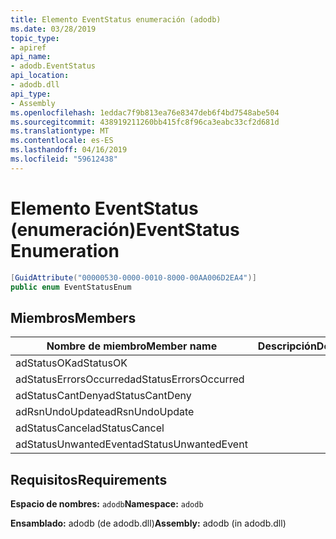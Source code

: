 ```yaml
---
title: Elemento EventStatus enumeración (adodb)
ms.date: 03/28/2019
topic_type:
- apiref
api_name:
- adodb.EventStatus
api_location:
- adodb.dll
api_type:
- Assembly
ms.openlocfilehash: 1eddac7f9b813ea76e8347deb6f4bd7548abe504
ms.sourcegitcommit: 438919211260bb415fc8f96ca3eabc33cf2d681d
ms.translationtype: MT
ms.contentlocale: es-ES
ms.lasthandoff: 04/16/2019
ms.locfileid: "59612438"
---
```

# <a name="eventstatus-enumeration"></a><span data-ttu-id="8f431-102">Elemento EventStatus (enumeración)</span><span class="sxs-lookup"><span data-stu-id="8f431-102">EventStatus Enumeration</span></span>

```csharp
[GuidAttribute("00000530-0000-0010-8000-00AA006D2EA4")]
public enum EventStatusEnum
```

## <a name="members"></a><span data-ttu-id="8f431-103">Miembros</span><span class="sxs-lookup"><span data-stu-id="8f431-103">Members</span></span>

| <span data-ttu-id="8f431-104">Nombre de miembro</span><span class="sxs-lookup"><span data-stu-id="8f431-104">Member name</span></span>  | <span data-ttu-id="8f431-105">Descripción</span><span class="sxs-lookup"><span data-stu-id="8f431-105">Description</span></span>  |
|---|---|
|<span data-ttu-id="8f431-106">adStatusOK</span><span class="sxs-lookup"><span data-stu-id="8f431-106">adStatusOK</span></span>  |   |
|<span data-ttu-id="8f431-107">adStatusErrorsOccurred</span><span class="sxs-lookup"><span data-stu-id="8f431-107">adStatusErrorsOccurred</span></span>  |   |
|<span data-ttu-id="8f431-108">adStatusCantDeny</span><span class="sxs-lookup"><span data-stu-id="8f431-108">adStatusCantDeny</span></span>  |   |
|<span data-ttu-id="8f431-109">adRsnUndoUpdate</span><span class="sxs-lookup"><span data-stu-id="8f431-109">adRsnUndoUpdate</span></span>  |   |
|<span data-ttu-id="8f431-110">adStatusCancel</span><span class="sxs-lookup"><span data-stu-id="8f431-110">adStatusCancel</span></span>  |   |
|<span data-ttu-id="8f431-111">adStatusUnwantedEvent</span><span class="sxs-lookup"><span data-stu-id="8f431-111">adStatusUnwantedEvent</span></span>  |   |

## <a name="requirements"></a><span data-ttu-id="8f431-112">Requisitos</span><span class="sxs-lookup"><span data-stu-id="8f431-112">Requirements</span></span>

<span data-ttu-id="8f431-113">**Espacio de nombres:** `adodb`</span><span class="sxs-lookup"><span data-stu-id="8f431-113">**Namespace:** `adodb`</span></span>

<span data-ttu-id="8f431-114">**Ensamblado:** adodb (de adodb.dll)</span><span class="sxs-lookup"><span data-stu-id="8f431-114">**Assembly:** adodb (in adodb.dll)</span></span>
